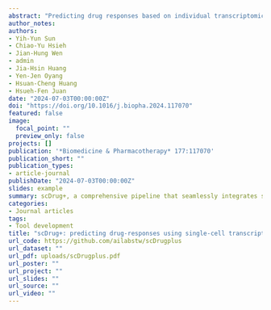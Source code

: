 ```yaml
---
abstract: "Predicting drug responses based on individual transcriptomic profiles holds promise for refining prognosis and advancing precision medicine. Although many studies have endeavored to predict the responses of known drugs to novel transcriptomic profiles, research into predicting responses for newly discovered drugs remains sparse. In this study, we introduce scDrug+, a comprehensive pipeline that seamlessly integrates single-cell analysis with drug-response prediction. Importantly, scDrug+ is equipped to predict the response of new drugs by analyzing their molecular structures. The open-source tool is available as a Docker container, ensuring ease of deployment and reproducibility. It can be accessed at https://github.com/ailabstw/scDrugplus."
author_notes:
authors:
- Yih-Yun Sun
- Chiao-Yu Hsieh
- Jian-Hung Wen
- admin
- Jia-Hsin Huang
- Yen-Jen Oyang
- Hsuan-Cheng Huang
- Hsueh-Fen Juan
date: "2024-07-03T00:00:00Z"
doi: "https://doi.org/10.1016/j.biopha.2024.117070"
featured: false
image:
  focal_point: ""
  preview_only: false
projects: []
publication: '*Biomedicine & Pharmacotherapy* 177:117070'
publication_short: ""
publication_types:
- article-journal
publishDate: "2024-07-03T00:00:00Z"
slides: example
summary: scDrug+, a comprehensive pipeline that seamlessly integrates single-cell analysis with drug-response prediction.
categories: 
- Journal articles
tags:
- Tool development
title: "scDrug+: predicting drug-responses using single-cell transcriptomics and molecular structure"
url_code: https://github.com/ailabstw/scDrugplus
url_dataset: ""
url_pdf: uploads/scDrugplus.pdf
url_poster: ""
url_project: ""
url_slides: ""
url_source: ""
url_video: ""
---
```

